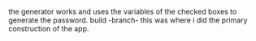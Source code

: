 the generator works and uses the variables of the checked boxes to generate the password.
build -branch- this was where i did the primary construction of the app.
